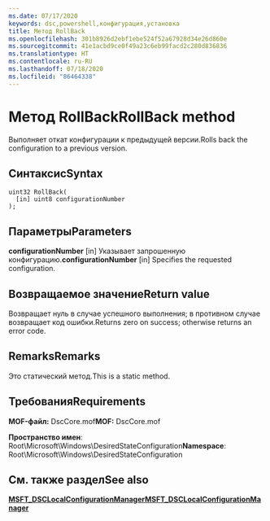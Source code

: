 ```yaml
---
ms.date: 07/17/2020
keywords: dsc,powershell,конфигурация,установка
title: Метод RollBack
ms.openlocfilehash: 301b8926d2ebf1ebe524f52a67928d34e26d860e
ms.sourcegitcommit: 41e1acbd9ce0f49a23c6eb99facd2c280d836836
ms.translationtype: HT
ms.contentlocale: ru-RU
ms.lasthandoff: 07/18/2020
ms.locfileid: "86464338"
---
```

# <a name="rollback-method"></a><span data-ttu-id="4fa51-103">Метод RollBack</span><span class="sxs-lookup"><span data-stu-id="4fa51-103">RollBack method</span></span>

<span data-ttu-id="4fa51-104">Выполняет откат конфигурации к предыдущей версии.</span><span class="sxs-lookup"><span data-stu-id="4fa51-104">Rolls back the configuration to a previous version.</span></span>

## <a name="syntax"></a><span data-ttu-id="4fa51-105">Синтаксис</span><span class="sxs-lookup"><span data-stu-id="4fa51-105">Syntax</span></span>

```mof
uint32 RollBack(
  [in] uint8 configurationNumber
);
```

## <a name="parameters"></a><span data-ttu-id="4fa51-106">Параметры</span><span class="sxs-lookup"><span data-stu-id="4fa51-106">Parameters</span></span>

<span data-ttu-id="4fa51-107">**configurationNumber** \[in\] Указывает запрошенную конфигурацию.</span><span class="sxs-lookup"><span data-stu-id="4fa51-107">**configurationNumber** \[in\] Specifies the requested configuration.</span></span>

## <a name="return-value"></a><span data-ttu-id="4fa51-108">Возвращаемое значение</span><span class="sxs-lookup"><span data-stu-id="4fa51-108">Return value</span></span>

<span data-ttu-id="4fa51-109">Возвращает нуль в случае успешного выполнения; в противном случае возвращает код ошибки.</span><span class="sxs-lookup"><span data-stu-id="4fa51-109">Returns zero on success; otherwise returns an error code.</span></span>

## <a name="remarks"></a><span data-ttu-id="4fa51-110">Remarks</span><span class="sxs-lookup"><span data-stu-id="4fa51-110">Remarks</span></span>

<span data-ttu-id="4fa51-111">Это статический метод.</span><span class="sxs-lookup"><span data-stu-id="4fa51-111">This is a static method.</span></span>

## <a name="requirements"></a><span data-ttu-id="4fa51-112">Требования</span><span class="sxs-lookup"><span data-stu-id="4fa51-112">Requirements</span></span>

<span data-ttu-id="4fa51-113">**MOF-файл:** DscCore.mof</span><span class="sxs-lookup"><span data-stu-id="4fa51-113">**MOF:** DscCore.mof</span></span>

<span data-ttu-id="4fa51-114">**Пространство имен**: Root\Microsoft\Windows\DesiredStateConfiguration</span><span class="sxs-lookup"><span data-stu-id="4fa51-114">**Namespace**: Root\Microsoft\Windows\DesiredStateConfiguration</span></span>

## <a name="see-also"></a><span data-ttu-id="4fa51-115">См. также раздел</span><span class="sxs-lookup"><span data-stu-id="4fa51-115">See also</span></span>

[<span data-ttu-id="4fa51-116">**MSFT_DSCLocalConfigurationManager**</span><span class="sxs-lookup"><span data-stu-id="4fa51-116">**MSFT_DSCLocalConfigurationManager**</span></span>](msft-dsclocalconfigurationmanager.md)
